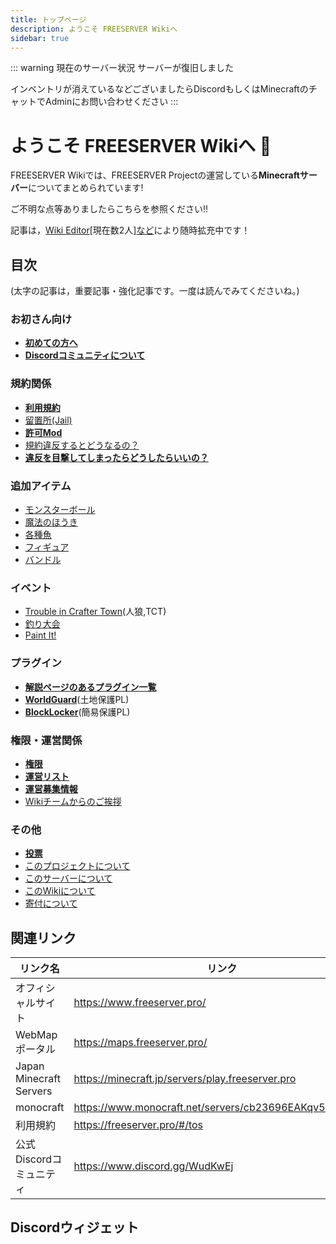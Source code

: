 ```yaml
---
title: トップページ
description: ようこそ FREESERVER Wikiへ
sidebar: true
---
```

::: warning 現在のサーバー状況
サーバーが復旧しました

インベントリが消えているなどございましたらDiscordもしくはMinecraftのチャットでAdminにお問い合わせください
:::
# ようこそ FREESERVER Wikiへ :tada:

FREESERVER Wikiでは、FREESERVER Projectの運営している**Minecraftサーバー**についてまとめられています!

ご不明な点等ありましたらこちらを参照ください!!

記事は，[Wiki Editor](http://wiki.freeserver.pro/admins#Wiki%20Editor)[現在数2人][など](about-wiki#%E7%B7%A8%E9%9B%86%E8%80%85%E3%83%AA%E3%82%B9%E3%83%88)により随時拡充中です！
## 目次
(太字の記事は，重要記事・強化記事です。一度は読んでみてくださいね。)
### お初さん向け
- [**初めての方へ**](beginners-guide)
- [**Discordコミュニティについて**](discord)
### 規約関係
- [**利用規約**](terms/index)
- [留置所(Jail)](jail)
- [**許可Mod**](allow-mods)
- [規約違反するとどうなるの？](terms/violation)
- [**違反を目撃してしまったらどうしたらいいの？**](terms/violation-look)
### 追加アイテム
- [モンスターボール](item/monsterbowl)
- [魔法のほうき](item/broom)
- [各種魚](item/addfish)
- [フィギュア](item/figure)
- [バンドル](item/bundle)
### イベント
- [Trouble in Crafter Town](event/tct)(人狼,TCT)
- [釣り大会](event/fishcontest)
- [Paint It!](event/paint-it)
### プラグイン
- [**解説ページのあるプラグイン一覧**](plugin/)
- [**WorldGuard**](plugin/worldguard)(土地保護PL)
- [**BlockLocker**](plugin/blocklocker)(簡易保護PL)
### 権限・運営関係
- [**権限**](permissions)
- [**運営リスト**](admins/)
- [**運営募集情報**](recruit-info)
- [Wikiチームからのご挨拶](from-wikiteam)
### その他
- [**投票**](vote)
- [このプロジェクトについて](about-project)
- [このサーバーについて](about-server)
- [このWikiについて](about-wiki)
- [寄付について](donate)
## 関連リンク

| リンク名 | リンク |
| ---- | ---- |
| オフィシャルサイト | https://www.freeserver.pro/ |
| WebMapポータル | https://maps.freeserver.pro/ |
| Japan Minecraft Servers | https://minecraft.jp/servers/play.freeserver.pro |
| monocraft | https://www.monocraft.net/servers/cb23696EAKqv51cX1L6U |
| 利用規約 | https://freeserver.pro/#/tos |
| 公式Discordコミュニティ | https://www.discord.gg/WudKwEj |

## Discordウィジェット
<discord-widget url="https://discord.com/api/guilds/393963617604861952/widget.json"/>
